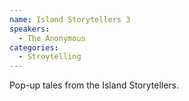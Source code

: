 ```yaml
---
name: Island Storytellers 3
speakers:
  - The Anonymous
categories:
  - Stroytelling
---
```


Pop-up tales from the Island Storytellers.